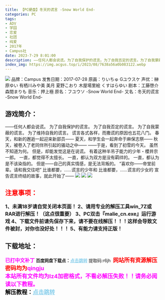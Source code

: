 ```yaml
---
title: 【PC硬盘】冬天的谎言 -Snow World End-
categories: PC
tags:
- ADV
- 学园
- 恋爱
- 社团
- 纯爱
- 2017年
- Campus社
date: 2023-7-29 8:01:00
description: ――任何人都会说谎。为了自我保护的谎言。为了自我否定的谎言。为了自我蒙蔽的谎言。为了维持自我的谎言。
index_img: https://img.acgus.top/i/2023/08/7638a56a0b083122.webp
---
```

![](https://img.acgus.top/i/2023/08/7638a56a0b083122.webp)
品牌：Campus
发售日期：2017-07-28
原画：りいちゅ Gユウスケ
声优：榊原ゆい 有栖川みや美 美月 夏野こおり 木屋場里絵 くすはらゆい
剧本：工藤啓介 森間まりも
音乐：押上極
原名：フユウソ -Snow World End-
又名：冬天的谎言 -Snow World End-

## 游戏简介：
――任何人都会说谎。
为了自我保护的谎言。
为了自我否定的谎言。
为了自我蒙蔽的谎言。
为了维持自我的谎言。
谎言各式各样，而撒谎的原因也五花八门。
春天，和新的邂逅一起迎来新部员――
夏天，和学生会一起奔命于麻保志祭――
秋天，被卷入了老同伴所引起的骚动之中――
――于是，看到了初雪的今天。
虽然不知道为何。
但是，却能发觉这是在说谎。
有着这种半吊子能力的少年・櫻井宗一郎。
一直，都觉得不太擅长。
一直，都认为双方是没有羁绊的。
一直，都认为是不该染指的。
但是――自己的真实情感，是无法背叛的。
“喜欢你――帝堂前辈。请和我交往吧”
比谁都要，……谎言的少年和
比谁都要，……谎言的少女的
宣告谎言终结的故事，就此开始了――
![](https://img.acgus.top/i/2023/08/a1401e7aa8083127.webp)
![](https://img.acgus.top/i/2023/08/46fbdb1c8d083125.webp)
![](https://img.acgus.top/i/2023/08/da9ba86490083124.webp)






## <font color=#FF0000 >注意事项：</font>
<font size=3><b>1、未满18岁请自觉关闭本页面！
2、请用专业的解压工具win_7Z或RAR进行解压！（这点很重要）
3、PC双击『malie_cn.exe』运行游戏
4、下载文件前请先保存下来，请不要在线解压！！！这样会导致文件被封，对你也没好处！！！
5、有能力请支持正版！</b></font>

## 下载地址：
<font color=#FF00FF size=3><b>已打中文补丁</b></font>
<b>百度网盘下载点：</b><a href="https://pan.baidu.com/s/1U2HQ2Uh6nd2Tc792Sxl4yg?pwd=r6jh" style="color: #87CEEB;"><b>点击跳转</b></a> 提取码:r6jh
<a style="padding: 0" href="https://post.qingju.org/AD/"><img style="max-width:100%" src="https://img.acgus.top/i/2024/07/478f689b8021d8d499ab43d21acf137a.gif" alt=""></a>
<b><font color=#FF0000 size=4>网站所有资源解压密码均为</b></font><b><font color=#FF00FF size=4>qingju</font><font color=#FF0000 ></font></b><br><b><font color=#FF00FF size=4>本站所有文件均为lz4加密格式，不看必解压失败！！请务必阅读以下教程。</b></font><br><b><font color=#000 size=4>解压教程：</b><a href="https://post.qingju.org/tutorial/000/" style="color: #87CEEB;"><b>点击跳转</b></a>